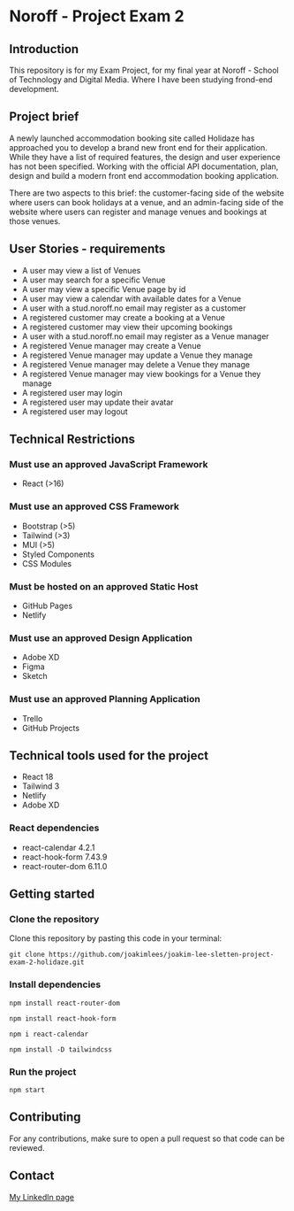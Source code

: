 # Noroff - Project Exam 2

## Introduction

This repository is for my Exam Project, for my final year at Noroff - School of Technology and Digital Media.
Where I have been studying frond-end development.

## Project brief

A newly launched accommodation booking site called Holidaze has approached you to develop a brand new front end for their application. While they have a list of required features, the design and user experience has not been specified. Working with the official API documentation, plan, design and build a modern front end accommodation booking application.

There are two aspects to this brief: the customer-facing side of the website where users can book holidays at a venue, and an admin-facing side of the website where users can register and manage venues and bookings at those venues.

## User Stories - requirements

- A user may view a list of Venues
- A user may search for a specific Venue
- A user may view a specific Venue page by id
- A user may view a calendar with available dates for a Venue
- A user with a stud.noroff.no email may register as a customer
- A registered customer may create a booking at a Venue
- A registered customer may view their upcoming bookings
- A user with a stud.noroff.no email may register as a Venue manager
- A registered Venue manager may create a Venue
- A registered Venue manager may update a Venue they manage
- A registered Venue manager may delete a Venue they manage
- A registered Venue manager may view bookings for a Venue they manage
- A registered user may login
- A registered user may update their avatar
- A registered user may logout

## Technical Restrictions

### Must use an approved JavaScript Framework

- React (>16)

### Must use an approved CSS Framework

- Bootstrap (>5)
- Tailwind (>3)
- MUI (>5)
- Styled Components
- CSS Modules

### Must be hosted on an approved Static Host

- GitHub Pages
- Netlify

### Must use an approved Design Application

- Adobe XD
- Figma
- Sketch

### Must use an approved Planning Application

- Trello
- GitHub Projects

## Technical tools used for the project

- React 18
- Tailwind 3
- Netlify
- Adobe XD

### React dependencies

- react-calendar 4.2.1
- react-hook-form 7.43.9
- react-router-dom 6.11.0

## Getting started

### Clone the repository

Clone this repository by pasting this code in your terminal:

```
git clone https://github.com/joakimlees/joakim-lee-sletten-project-exam-2-holidaze.git
```

### Install dependencies

```
npm install react-router-dom
```

```
npm install react-hook-form
```

```
npm i react-calendar
```

```
npm install -D tailwindcss
```

### Run the project

```
npm start
```

## Contributing

For any contributions, make sure to open a pull request so that code can be reviewed.

## Contact

[My LinkedIn page](https://www.linkedin.com/in/joakim-lee-sletten-14381621a/)
